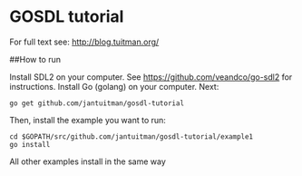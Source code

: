 # GOSDL tutorial


For full text see: http://blog.tuitman.org/

##How to run

Install SDL2 on your computer. See https://github.com/veandco/go-sdl2 for instructions.
Install Go (golang) on your computer. Next:

    go get github.com/jantuitman/gosdl-tutorial

Then, install the example you want to run:

    cd $GOPATH/src/github.com/jantuitman/gosdl-tutorial/example1
    go install

All other examples install in the same way
